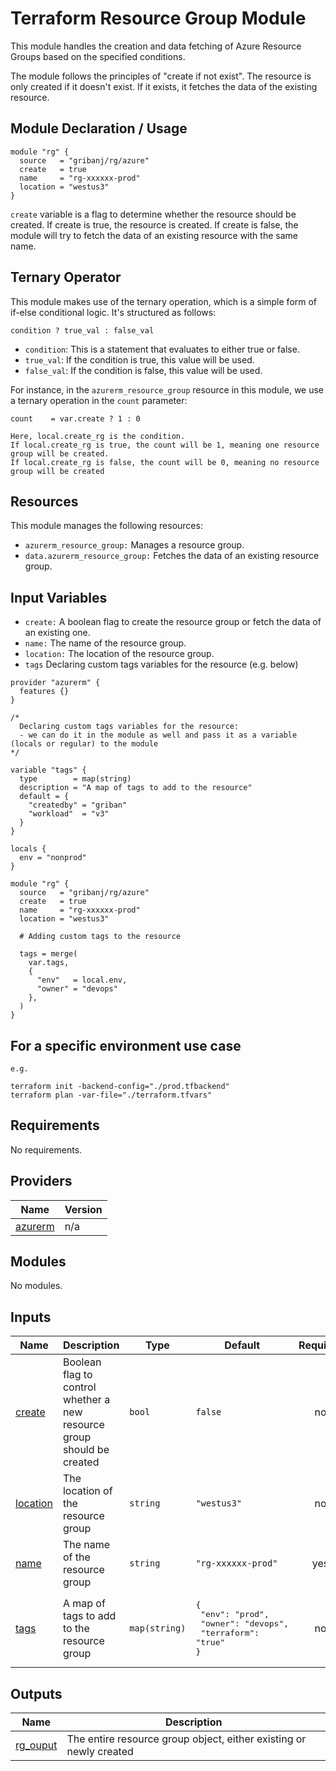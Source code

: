 # Terraform Resource Group Module

This module handles the creation and data fetching of Azure Resource Groups based on the specified conditions.

The module follows the principles of "create if not exist". The resource is only created if it doesn't exist. If it exists, it fetches the data of the existing resource.

## Module Declaration / Usage

```hcl
module "rg" {
  source   = "gribanj/rg/azure"
  create   = true
  name     = "rg-xxxxxx-prod"
  location = "westus3"
}
```

`create` variable is a flag to determine whether the resource should be created.
If create is true, the resource is created.
If create is false, the module will try to fetch the data of an existing resource with the same name.

## Ternary Operator

This module makes use of the ternary operation, which is a simple form of if-else conditional logic. It's structured as follows:

`condition ? true_val : false_val`

- `condition`: This is a statement that evaluates to either true or false.
- `true_val`: If the condition is true, this value will be used.
- `false_val`: If the condition is false, this value will be used.

For instance, in the `azurerm_resource_group` resource in this module, we use a ternary operation in the `count` parameter:

```hcl
count    = var.create ? 1 : 0

Here, local.create_rg is the condition.
If local.create_rg is true, the count will be 1, meaning one resource group will be created.
If local.create_rg is false, the count will be 0, meaning no resource group will be created
```

## Resources

This module manages the following resources:

- `azurerm_resource_group:` Manages a resource group.
- `data.azurerm_resource_group:` Fetches the data of an existing resource group.

## Input Variables

- `create:` A boolean flag to create the resource group or fetch the data of an existing one.
- `name:` The name of the resource group.
- `location:` The location of the resource group.
- `tags` Declaring custom tags variables for the resource (e.g. below)

```hcl
provider "azurerm" {
  features {}
}

/*
  Declaring custom tags variables for the resource:
  - we can do it in the module as well and pass it as a variable (locals or regular) to the module
*/

variable "tags" {
  type        = map(string)
  description = "A map of tags to add to the resource"
  default = {
    "createdby" = "griban"
    "workload"  = "v3"
  }
}

locals {
  env = "nonprod"
}

module "rg" {
  source   = "gribanj/rg/azure"
  create   = true
  name     = "rg-xxxxxx-prod"
  location = "westus3"

  # Adding custom tags to the resource

  tags = merge(
    var.tags,
    {
      "env"   = local.env,
      "owner" = "devops"
    },
  )
}
```

## For a specific environment use case

`e.g.`

```hcl
terraform init -backend-config="./prod.tfbackend"
terraform plan -var-file="./terraform.tfvars"
```

<!-- BEGIN_TF_DOCS -->

## Requirements

No requirements.

## Providers

| Name                                                         | Version |
| ------------------------------------------------------------ | ------- |
| <a name="provider_azurerm"></a> [azurerm](#provider_azurerm) | n/a     |

## Modules

No modules.

## Inputs

| Name                                                      | Description                                                            | Type          | Default                                                                             | Required |
| --------------------------------------------------------- | ---------------------------------------------------------------------- | ------------- | ----------------------------------------------------------------------------------- | :------: |
| <a name="input_create"></a> [create](#input_create)       | Boolean flag to control whether a new resource group should be created | `bool`        | `false`                                                                             |    no    |
| <a name="input_location"></a> [location](#input_location) | The location of the resource group                                     | `string`      | `"westus3"`                                                                         |    no    |
| <a name="input_name"></a> [name](#input_name)             | The name of the resource group                                         | `string`      | `"rg-xxxxxx-prod"`                                                                  |   yes    |
| <a name="input_tags"></a> [tags](#input_tags)             | A map of tags to add to the resource group                             | `map(string)` | <pre>{<br> "env": "prod",<br> "owner": "devops",<br> "terraform": "true"<br>}</pre> |    no    |

## Outputs

| Name                                                        | Description                                                        |
| ----------------------------------------------------------- | ------------------------------------------------------------------ |
| <a name="output_rg_ouput"></a> [rg_ouput](#output_rg_ouput) | The entire resource group object, either existing or newly created |

<!-- END_TF_DOCS -->
